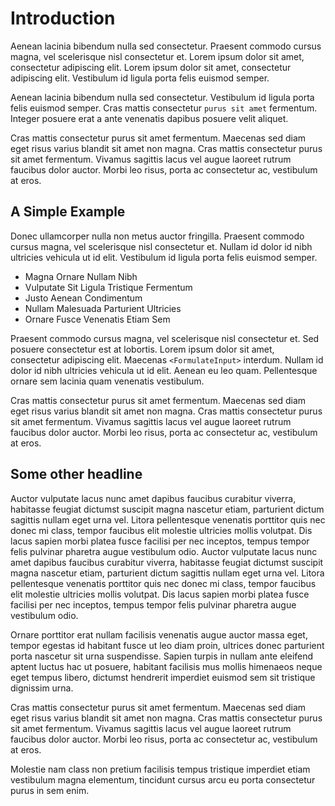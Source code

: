 # Introduction

Aenean lacinia bibendum nulla sed consectetur. Praesent commodo cursus magna,
vel scelerisque nisl consectetur et. Lorem ipsum dolor sit amet, consectetur adipiscing
elit. Lorem ipsum dolor sit amet, consectetur adipiscing elit. Vestibulum id ligula
porta felis euismod semper.

Aenean lacinia bibendum nulla sed consectetur. Vestibulum id ligula porta felis
euismod semper. Cras mattis consectetur `purus sit amet` fermentum. Integer posuere
erat a ante venenatis dapibus posuere velit aliquet.

<callout type="note">
Cras mattis consectetur purus sit amet fermentum. Maecenas sed diam eget risus varius
blandit sit amet non magna. Cras mattis consectetur purus sit amet fermentum. Vivamus
sagittis lacus vel augue laoreet rutrum faucibus dolor auctor. Morbi leo risus,
porta ac consectetur ac, vestibulum at eros.
</callout>

## A Simple Example

Donec ullamcorper nulla non metus auctor fringilla. Praesent commodo cursus magna,
vel scelerisque nisl consectetur et. Nullam id dolor id nibh ultricies vehicula
ut id elit. Vestibulum id ligula porta felis euismod semper.

- Magna Ornare Nullam Nibh
- Vulputate Sit Ligula Tristique Fermentum
- Justo Aenean Condimentum
- Nullam Malesuada Parturient Ultricies
- Ornare Fusce Venenatis Etiam Sem

Praesent commodo cursus magna, vel scelerisque nisl consectetur et. Sed posuere
consectetur est at lobortis. Lorem ipsum dolor sit amet, consectetur adipiscing elit.
Maecenas `<FormulateInput>` interdum. Nullam id dolor id nibh ultricies vehicula
ut id elit. Aenean eu leo quam. Pellentesque ornare sem lacinia quam venenatis vestibulum.

<code-example
  name="Example"
  file="_content/examples/show-markup/show-markup"
  langs="vue"
  layout="row">
</code-example>

<callout type="warning">
Cras mattis consectetur purus sit amet fermentum. Maecenas sed diam eget risus varius
blandit sit amet non magna. Cras mattis consectetur purus sit amet fermentum. Vivamus
sagittis lacus vel augue laoreet rutrum faucibus dolor auctor. Morbi leo risus,
porta ac consectetur ac, vestibulum at eros.
</callout>

## Some other headline

Auctor vulputate lacus nunc amet dapibus faucibus curabitur viverra, habitasse feugiat
dictumst suscipit magna nascetur etiam, parturient dictum sagittis nullam eget urna vel.
Litora pellentesque venenatis porttitor quis nec donec mi class, tempor faucibus elit
molestie ultricies mollis volutpat. Dis lacus sapien morbi platea fusce facilisi
per nec inceptos, tempus tempor felis pulvinar pharetra augue vestibulum odio.
Auctor vulputate lacus nunc amet dapibus faucibus curabitur viverra, habitasse feugiat
dictumst suscipit magna nascetur etiam, parturient dictum sagittis nullam eget urna vel.
Litora pellentesque venenatis porttitor quis nec donec mi class, tempor faucibus elit
molestie ultricies mollis volutpat. Dis lacus sapien morbi platea fusce facilisi per
nec inceptos, tempus tempor felis pulvinar pharetra augue vestibulum odio.

<code-example
  name="Example"
  file="_content/examples/counter-example-partial/counter-example"
  langs="vue, react">
</code-example>

Ornare porttitor erat nullam facilisis venenatis augue auctor massa eget, tempor
egestas id habitant fusce ut leo diam proin, ultrices donec parturient porta nascetur
sit urna suspendisse. Sapien turpis in nullam ante eleifend aptent luctus hac ut
posuere, habitant facilisis mus mollis himenaeos neque eget tempus libero, dictumst
hendrerit imperdiet euismod sem sit tristique dignissim urna.

<callout type="tip">
Cras mattis consectetur purus sit amet fermentum. Maecenas sed diam eget risus varius
blandit sit amet non magna. Cras mattis consectetur purus sit amet fermentum. Vivamus
sagittis lacus vel augue laoreet rutrum faucibus dolor auctor. Morbi leo risus,
porta ac consectetur ac, vestibulum at eros.
</callout>

Molestie nam class non pretium facilisis tempus tristique imperdiet etiam vestibulum
magna elementum, tincidunt cursus arcu eu porta consectetur purus in sem enim.
